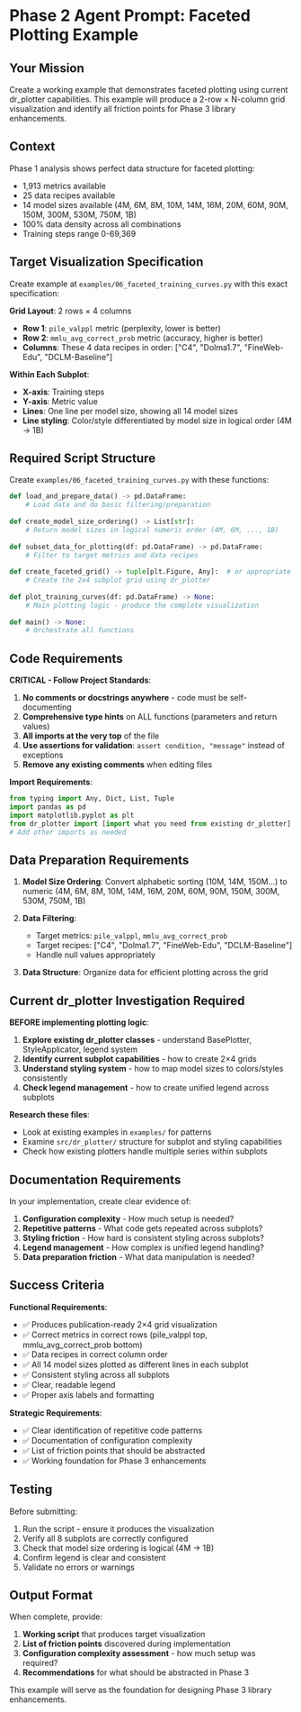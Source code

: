 # Phase 2 Agent Prompt: Faceted Plotting Example

## Your Mission
Create a working example that demonstrates faceted plotting using current dr_plotter capabilities. This example will produce a 2-row × N-column grid visualization and identify all friction points for Phase 3 library enhancements.

## Context
Phase 1 analysis shows perfect data structure for faceted plotting:
- 1,913 metrics available 
- 25 data recipes available
- 14 model sizes available (4M, 6M, 8M, 10M, 14M, 16M, 20M, 60M, 90M, 150M, 300M, 530M, 750M, 1B)
- 100% data density across all combinations
- Training steps range 0-69,369

## Target Visualization Specification

Create example at `examples/06_faceted_training_curves.py` with this exact specification:

**Grid Layout**: 2 rows × 4 columns
- **Row 1**: `pile_valppl` metric (perplexity, lower is better)
- **Row 2**: `mmlu_avg_correct_prob` metric (accuracy, higher is better)  
- **Columns**: These 4 data recipes in order: ["C4", "Dolma1.7", "FineWeb-Edu", "DCLM-Baseline"]

**Within Each Subplot**:
- **X-axis**: Training steps
- **Y-axis**: Metric value
- **Lines**: One line per model size, showing all 14 model sizes
- **Line styling**: Color/style differentiated by model size in logical order (4M → 1B)

## Required Script Structure

Create `examples/06_faceted_training_curves.py` with these functions:

```python
def load_and_prepare_data() -> pd.DataFrame:
    # Load data and do basic filtering/preparation
    
def create_model_size_ordering() -> List[str]:
    # Return model sizes in logical numeric order (4M, 6M, ..., 1B)
    
def subset_data_for_plotting(df: pd.DataFrame) -> pd.DataFrame:
    # Filter to target metrics and data recipes
    
def create_faceted_grid() -> tuple[plt.Figure, Any]:  # or appropriate return type
    # Create the 2x4 subplot grid using dr_plotter
    
def plot_training_curves(df: pd.DataFrame) -> None:
    # Main plotting logic - produce the complete visualization
    
def main() -> None:
    # Orchestrate all functions
```

## Code Requirements

**CRITICAL - Follow Project Standards**:
1. **No comments or docstrings anywhere** - code must be self-documenting  
2. **Comprehensive type hints** on ALL functions (parameters and return values)
3. **All imports at the very top** of the file
4. **Use assertions for validation**: `assert condition, "message"` instead of exceptions
5. **Remove any existing comments** when editing files

**Import Requirements**:
```python
from typing import Any, Dict, List, Tuple
import pandas as pd
import matplotlib.pyplot as plt
from dr_plotter import [import what you need from existing dr_plotter]
# Add other imports as needed
```

## Data Preparation Requirements

1. **Model Size Ordering**: Convert alphabetic sorting (10M, 14M, 150M...) to numeric (4M, 6M, 8M, 10M, 14M, 16M, 20M, 60M, 90M, 150M, 300M, 530M, 750M, 1B)

2. **Data Filtering**: 
   - Target metrics: `pile_valppl`, `mmlu_avg_correct_prob`
   - Target recipes: ["C4", "Dolma1.7", "FineWeb-Edu", "DCLM-Baseline"]  
   - Handle null values appropriately

3. **Data Structure**: Organize data for efficient plotting across the grid

## Current dr_plotter Investigation Required

**BEFORE implementing plotting logic**:
1. **Explore existing dr_plotter classes** - understand BasePlotter, StyleApplicator, legend system
2. **Identify current subplot capabilities** - how to create 2×4 grids
3. **Understand styling system** - how to map model sizes to colors/styles consistently
4. **Check legend management** - how to create unified legend across subplots

**Research these files**:
- Look at existing examples in `examples/` for patterns
- Examine `src/dr_plotter/` structure for subplot and styling capabilities
- Check how existing plotters handle multiple series within subplots

## Documentation Requirements

In your implementation, create clear evidence of:

1. **Configuration complexity** - How much setup is needed?
2. **Repetitive patterns** - What code gets repeated across subplots?
3. **Styling friction** - How hard is consistent styling across subplots?
4. **Legend management** - How complex is unified legend handling?
5. **Data preparation friction** - What data manipulation is needed?

## Success Criteria

**Functional Requirements**:
- ✅ Produces publication-ready 2×4 grid visualization  
- ✅ Correct metrics in correct rows (pile_valppl top, mmlu_avg_correct_prob bottom)
- ✅ Data recipes in correct column order
- ✅ All 14 model sizes plotted as different lines in each subplot
- ✅ Consistent styling across all subplots
- ✅ Clear, readable legend
- ✅ Proper axis labels and formatting

**Strategic Requirements**:
- ✅ Clear identification of repetitive code patterns
- ✅ Documentation of configuration complexity  
- ✅ List of friction points that should be abstracted
- ✅ Working foundation for Phase 3 enhancements

## Testing
Before submitting:
1. Run the script - ensure it produces the visualization
2. Verify all 8 subplots are correctly configured
3. Check that model size ordering is logical (4M → 1B)
4. Confirm legend is clear and consistent
5. Validate no errors or warnings

## Output Format
When complete, provide:
1. **Working script** that produces target visualization
2. **List of friction points** discovered during implementation  
3. **Configuration complexity assessment** - how much setup was required?
4. **Recommendations** for what should be abstracted in Phase 3

This example will serve as the foundation for designing Phase 3 library enhancements.